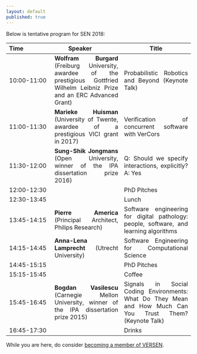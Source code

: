 ```yaml
---
layout: default
published: true
---
```


Below is tentative program for SEN 2018:

<table class="table borderless nowrap">
<thead>
<tr>
<th style="text-align: center">Time&nbsp;&nbsp;&nbsp;&nbsp;&nbsp;&nbsp;&nbsp;&nbsp;&nbsp;&nbsp;&nbsp;&nbsp;&nbsp;&nbsp;&nbsp;&nbsp;</th>
<th style="text-align: center">Speaker&nbsp;&nbsp;&nbsp;&nbsp;&nbsp;&nbsp;&nbsp;&nbsp;</th>
<th style="text-align: center">Title</th>
</tr>
</thead>
<tbody>
<tr>
<td style="text-align: justify">10:00-11:00</td>
<td style="text-align: justify"><b class="keywords">Wolfram Burgard</b> (Freiburg University, awardee of the prestigious Gottfried Wilhelm Leibniz Prize and an ERC Advanced Grant)</td>
<td style="text-align: justify">Probabilistic Robotics and Beyond (Keynote Talk)</td>
</tr>
<tr>
<td style="text-align: justify">11:00-11:30</td>
<td style="text-align: justify"><b class="keywords">Marieke Huisman</b> (University of Twente, awardee of a prestigious VICI grant in 2017)</td>
<td style="text-align: justify">Verification of concurrent software with VerCors</td>
</tr>
<tr>
<td style="text-align: justify">11:30-12:00</td>
<td style="text-align: justify"><b class="keywords">Sung-Shik Jongmans</b> (Open University, winner of the IPA dissertation prize 2016)</td>
<td style="text-align: justify">Q: Should we specify interactions, explicitly? A: Yes</td>
</tr>
<tr>
<td style="text-align: justify">12:00-12:30</td>
<td style="text-align: justify"></td>
<td style="text-align: justify">PhD Pitches</td>
</tr>
<tr>
<td style="text-align: justify">12:30-13:45</td>
<td style="text-align: justify"></td>
<td style="text-align: justify">Lunch</td>
</tr>
<tr>
<td style="text-align: justify">13:45-14:15</td>
<td style="text-align: justify"><b class="keywords">Pierre America</b> (Principal Architect, Philips Research)</td>
<td style="text-align: justify">Software engineering for digital pathology: people, software, and learning algorithms</td>
</tr>
<tr>
<td style="text-align: justify">14:15-14:45</td>
<td style="text-align: justify"><b class="keywords">Anna-Lena Lamprecht</b> (Utrecht University)</td>
<td style="text-align: justify">Software Engineering for Computational Science</td>
</tr>
<tr>
<td style="text-align: justify">14:45-15:15</td>
<td style="text-align: justify"></td>
<td style="text-align: justify">PhD Pitches</td>
</tr>
<tr>
<td style="text-align: justify">15:15-15:45</td>
<td style="text-align: justify"></td>
<td style="text-align: justify">Coffee</td>
</tr>
<tr>
<td style="text-align: justify">15:45-16:45</td>
<td style="text-align: justify"><b class="keywords">Bogdan Vasilescu</b> (Carnegie Mellon University, winner of the IPA dissertation prize 2015)</td>
<td style="text-align: justify">Signals in Social Coding Environments: What Do They Mean and How Much Can You Trust Them? (Keynote Talk)</td>
</tr>
<tr>
<td style="text-align: justify">16:45-17:30</td>
<td style="text-align: justify"></td>
<td style="text-align: justify">Drinks</td>
</tr>
</tbody>
</table>

While you are here, do consider [becoming a member of VERSEN](http://www.versen.nl/register).
